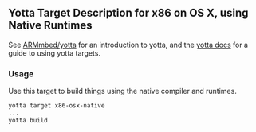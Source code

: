 ## Yotta Target Description for x86 on OS X, using Native Runtimes

See [ARMmbed/yotta](http://github.com/ARMmbed/yotta) for an introduction to yotta, and the [yotta docs](http://docs.yottabuild.org/tutorial/targets.html) for a guide to using yotta targets.

### Usage
Use this target to build things using the native compiler and runtimes.

```bash
yotta target x86-osx-native
...
yotta build
```
